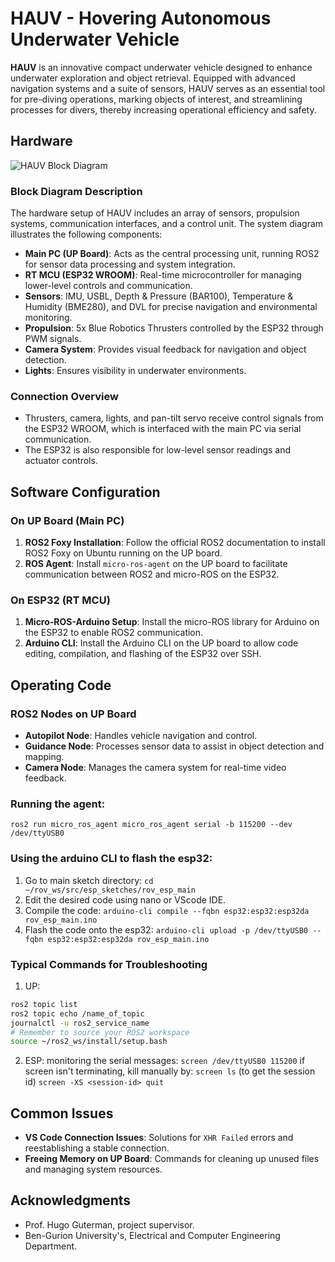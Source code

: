 # HAUV - Hovering Autonomous Underwater Vehicle

**HAUV** is an innovative compact underwater vehicle designed to enhance underwater exploration and object retrieval. 
Equipped with advanced navigation systems and a suite of sensors, HAUV serves as an essential tool for pre-diving operations, marking objects of interest, and streamlining processes for divers, thereby increasing operational efficiency and safety.


## Hardware

![HAUV Block Diagram](https://github.com/talshva/HAUV-Final-Engineering-Project/assets/82408347/4f9e4e93-6bb8-4646-aa27-57463f9cde8e)

### Block Diagram Description

The hardware setup of HAUV includes an array of sensors, propulsion systems, communication interfaces, and a control unit. The system diagram illustrates the following components:

- **Main PC (UP Board)**: Acts as the central processing unit, running ROS2 for sensor data processing and system integration.
- **RT MCU (ESP32 WROOM)**: Real-time microcontroller for managing lower-level controls and communication.
- **Sensors**: IMU, USBL, Depth & Pressure (BAR100), Temperature & Humidity (BME280), and DVL for precise navigation and environmental monitoring.
- **Propulsion**: 5x Blue Robotics Thrusters controlled by the ESP32 through PWM signals.
- **Camera System**: Provides visual feedback for navigation and object detection.
- **Lights**: Ensures visibility in underwater environments.

### Connection Overview

- Thrusters, camera, lights, and pan-tilt servo receive control signals from the ESP32 WROOM, which is interfaced with the main PC via serial communication.
- The ESP32 is also responsible for low-level sensor readings and actuator controls.

## Software Configuration

### On UP Board (Main PC)

1. **ROS2 Foxy Installation**: Follow the official ROS2 documentation to install ROS2 Foxy on Ubuntu running on the UP board.
2. **ROS Agent**: Install `micro-ros-agent` on the UP board to facilitate communication between ROS2 and micro-ROS on the ESP32.

### On ESP32 (RT MCU)

1. **Micro-ROS-Arduino Setup**: Install the micro-ROS library for Arduino on the ESP32 to enable ROS2 communication.
2. **Arduino CLI**: Install the Arduino CLI on the UP board to allow code editing, compilation, and flashing of the ESP32 over SSH.

## Operating Code

### ROS2 Nodes on UP Board

- **Autopilot Node**: Handles vehicle navigation and control.
- **Guidance Node**: Processes sensor data to assist in object detection and mapping.
- **Camera Node**: Manages the camera system for real-time video feedback.

### Running the agent:
`ros2 run micro_ros_agent micro_ros_agent serial -b 115200 --dev /dev/ttyUSB0`

### Using the arduino CLI to flash the esp32:
1. Go to main sketch directory:
`cd ~/rov_ws/src/esp_sketches/rov_esp_main`
2. Edit the desired code using nano or VScode IDE.
3. Compile the code:
`arduino-cli compile --fqbn esp32:esp32:esp32da rov_esp_main.ino`
4. Flash the code onto the esp32:
`arduino-cli upload -p /dev/ttyUSB0 --fqbn esp32:esp32:esp32da rov_esp_main.ino`


### Typical Commands for Troubleshooting
1. UP:
```bash
ros2 topic list
ros2 topic echo /name_of_topic
journalctl -u ros2_service_name
# Remember to source your ROS2 workspace
source ~/ros2_ws/install/setup.bash
```
2. ESP:
monitoring the serial messages:
`screen /dev/ttyUSB0 115200`
if screen isn't terminating, kill manually by:
`screen ls` (to get the session id)
`screen -XS <session-id> quit`
   
## Common Issues

- **VS Code Connection Issues**: Solutions for `XHR Failed` errors and reestablishing a stable connection.
- **Freeing Memory on UP Board**: Commands for cleaning up unused files and managing system resources.


## Acknowledgments

- Prof. Hugo Guterman, project supervisor.
- Ben-Gurion University's, Electrical and Computer Engineering Department.
